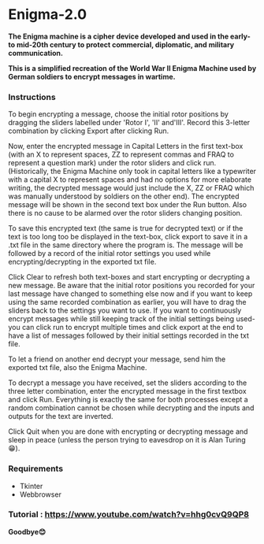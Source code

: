 # Enigma-2.0
**The Enigma machine is a cipher device developed and used in the early- to mid-20th century to protect commercial, diplomatic, and military communication.**

**This is a simplified recreation of the World War II Enigma Machine used by German soldiers to encrypt messages in wartime.**

### Instructions
To begin encrypting a message, choose the initial rotor positions by dragging the sliders labelled under 'Rotor I', 'II' and'III'.
Record this 3-letter combination by clicking Export after clicking Run.

Now, enter the encrypted message in Capital Letters in the first text-box (with an X to represent spaces, ZZ to represent
commas and FRAQ to represent a question mark) under the rotor sliders and click run. (Historically, the Enigma Machine only took
in capital letters like a typewriter with a capital X to represent spaces and had no options for more elaborate writing, the
decrypted message would just include the X, ZZ or FRAQ which was manually understood by soldiers on the other end). The encrypted
message will be shown in the second text box under the Run button. Also there is no cause to be alarmed over the rotor
sliders changing position.

To save this encrypted text (the same is true for decrypted text) or if the text is too long too be displayed in the text-box,
click export to save it in a .txt file in the same directory where the program is. The message will be followed
by a record of the initial rotor settings you used while encrypting/decrypting in the exported txt file.

Click Clear to refresh both text-boxes and start encrypting or decrypting a new message. Be aware that the initial rotor positions
you recorded for your last message have changed to something else now and if you want to keep using the same recorded combination
as earlier, you will have to drag the sliders back to the settings you want to use. If you want to continuously encrypt messages
while still keeping track of the initial settings being used-you can click run to encrypt multiple times and click export at the
end to have a list of messages followed by their initial settings recorded in the txt file.

To let a friend on another end decrypt your message, send him the exported txt file, also the Enigma Machine. 

To decrypt a message you have received, set the sliders according to the three letter combination, enter the encrypted message in the first textbox and click Run. Everything is exactly the same for both
processes except a random combination cannot be chosen while decrypting and the inputs and outputs for the text are inverted.

Click Quit when you are done with encrypting or decrypting message and sleep in peace
(unless the person trying to eavesdrop on it is Alan Turing😁).

### Requirements
- Tkinter
- Webbrowser

### Tutorial : https://www.youtube.com/watch?v=hhg0cvQ9QP8

**Goodbye😊**
